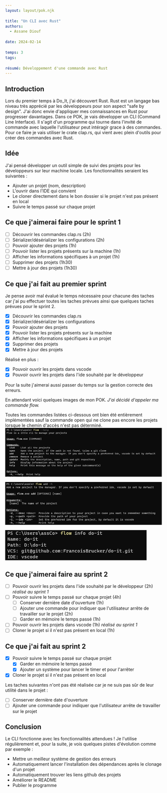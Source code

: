 ```yaml
---
layout: layout/pok.njk

title: "Un CLI avec Rust"
authors:
  - Assane Diouf

date: 2024-02-14

temps: 3
tags:

résumé: Développement d'une commande avec Rust
---
```


## Introduction
Lors du premier temps à Do_It, j'ai découvert Rust. Rust est un langage bas niveau très apprécié par les développeurs pour son aspect "safe by design". J'ai donc envie d'appliquer mes connaissances en Rust pour progresser davantages.
Dans ce POK, je vais développer un CLI (Command Line Interface). Il s'agit d'un programme qui tourne dans l'invité de commande avec laquelle l'utilisateur peut intéragir grace à des commandes. Pour ce faire je vais utiliser le crate clap.rs, qui vient avec plein d'outils pour créer des commandes avec Rust.

## Idée
J'ai pensé développer un outil simple de suivi des projets pour les développeurs sur leur machine locale. Les fonctionnalités seraient les suivantes :
- Ajouter un projet (nom, description)
- L'ouvrir dans l'IDE qui convient
- Le cloner directement dans le bon dossier si le projet n'est pas présent en local
- Suivre le temps passé sur chaque projet

## Ce que j'aimerai faire pour le sprint 1
- [ ] Découvrir les commandes clap.rs (2h)
- [ ] Sérializer/désérializer les configurations (2h)
- [ ] Pouvoir ajouter des projets (1h)
- [ ] Pouvoir lister les projets présents sur la machine (1h)
- [ ] Afficher les informations spécifiques à un projet (1h)
- [ ] Supprimer des projets (1h30)
- [ ] Mettre à jour des projets (1h30)

## Ce que j'ai fait au premier sprint

Je pense avoir mal évalué le temps nécessaire pour chacune des taches car j'ai pu effectuer toutes les  taches prévues ainsi que quelques taches prévues pour le sprint 2.

- [X] Découvrir les commandes clap.rs
- [X] Sérializer/désérializer les configurations
- [X] Pouvoir ajouter des projets
- [X] Pouvoir lister les projets présents sur la machine
- [X] Afficher les informations spécifiques à un projet
- [X] Supprimer des projets
- [X] Mettre à jour des projets

Réalisé en plus :
- [X] Pouvoir ouvrir les projets dans vscode
- [X] Pouvoir ouvrir les projets dans l'ide souhaité par le développeur

Pour la suite j'aimerai aussi passer du temps sur la gestion correcte des erreurs.

En attendant voici quelques images de mon POK. *J'ai décidé d'appeler ma commande flow.*

Toutes les commandes listées ci-dessous ont bien été entièrement implémentées sauf la commande open qui ne clone pas encore les projets lorsque le chemin d'accès n'est pas déterminé.
![Fenêtre d'aide](https://raw.githubusercontent.com/do-it-ecm/promo-2023-2024/main/Diouf-Asssane/pok/temps-3/flow_help.png)

![Aide pour la sous-commande add](https://raw.githubusercontent.com/do-it-ecm/promo-2023-2024/main/Diouf-Asssane/pok/temps-3/flow_add.png)

![Informations sur le projet Do-It](https://raw.githubusercontent.com/do-it-ecm/promo-2023-2024/main/Diouf-Asssane/pok/temps-3/flow_info.png)

## Ce que j'aimerai faire au sprint 2
- [ ] Pouvoir ouvrir les projets dans l'ide souhaité par le développeur (2h) *réalisé au sprint 1*
- [ ] Pouvoir suivre le temps passé sur chaque projet (4h)
  - [ ] Conserver dernière date d'ouverture (1h)
  - [ ] Ajouter une commande pour indiquer que l'utilisateur arrête de travailler sur le projet (2h)
  - [ ] Garder en mémoire le temps passé (1h)
- [ ] Pouvoir ouvrir les projets dans vscode (1h) *réalisé au sprint 1*
- [ ] Cloner le projet si il n'est pas présent en local (1h)

## Ce que j'ai fait au sprint 2
- [X] Pouvoir suivre le temps passé sur chaque projet
  - [X] Garder en mémoire le temps passé
  - [X] Ajouter un système pour lancer le timer et pour l'arrêter
- [X] Cloner le projet si il n'est pas présent en local

Les taches suivantes n'ont pas été réalisée car je ne suis pas sûr de leur utilité dans le projet :
- [ ] Conserver dernière date d'ouverture
- [ ] Ajouter une commande pour indiquer que l'utilisateur arrête de travailler sur le projet

## Conclusion
Le CLI fonctionne avec les fonctionnalités attendues ! Je l'utilise régulièrement et, pour la suite, je vois quelques pistes d'évolution comme par exemple :
- Mettre un meilleur système de gestion des erreurs
- Automatiquement lancer l'installation des dépendances après le clonage d'un projet
- Automatiquement trouver les liens github des projets
- Améliorer le README
- Publier le programme
